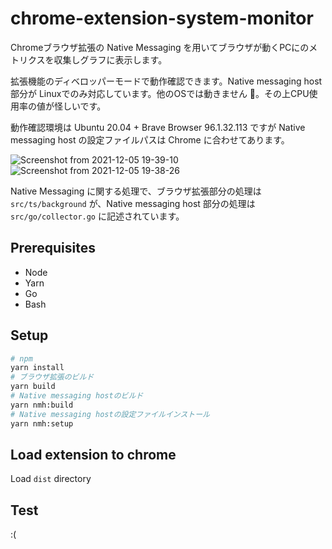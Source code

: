 # chrome-extension-system-monitor

Chromeブラウザ拡張の Native Messaging を用いてブラウザが動くPCにのメトリクスを収集しグラフに表示します。

拡張機能のディベロッパーモードで動作確認できます。Native messaging host 部分が Linuxでのみ対応しています。他のOSでは動きません 🥺。その上CPU使用率の値が怪しいです。

動作確認環境は Ubuntu 20.04 + Brave Browser 96.1.32.113 ですが Native messaging host の設定ファイルパスは Chrome に合わせてあります。

![Screenshot from 2021-12-05 19-39-10](https://user-images.githubusercontent.com/937486/144747394-846f2f23-dc5c-4a2f-a320-cf860b275871.png)
![Screenshot from 2021-12-05 19-38-26](https://user-images.githubusercontent.com/937486/144747418-3cd57ec4-943e-4aaa-bbab-c63f74d51a08.png)

Native Messaging に関する処理で、ブラウザ拡張部分の処理は `src/ts/background` が、Native messaging host 部分の処理は `src/go/collector.go` に記述されています。

## Prerequisites

* Node
* Yarn
* Go
* Bash

## Setup

```bash
# npm
yarn install
# ブラウザ拡張のビルド
yarn build
# Native messaging hostのビルド
yarn nmh:build
# Native messaging hostの設定ファイルインストール
yarn nmh:setup
```

## Load extension to chrome

Load `dist` directory

## Test
:(
